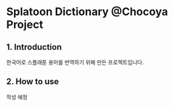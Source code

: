 # Splatoon Dictionary @Chocoya Project
## 1. Introduction
한국어로 스플래툰 용어를 번역하기 위해 만든 프로젝트입니다.

## 2. How to use
작성 예정